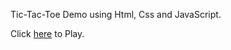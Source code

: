 Tic-Tac-Toe Demo using Html, Css and JavaScript.

Click [here](https://tic-tac-toe-rust-six.vercel.app) to Play.
